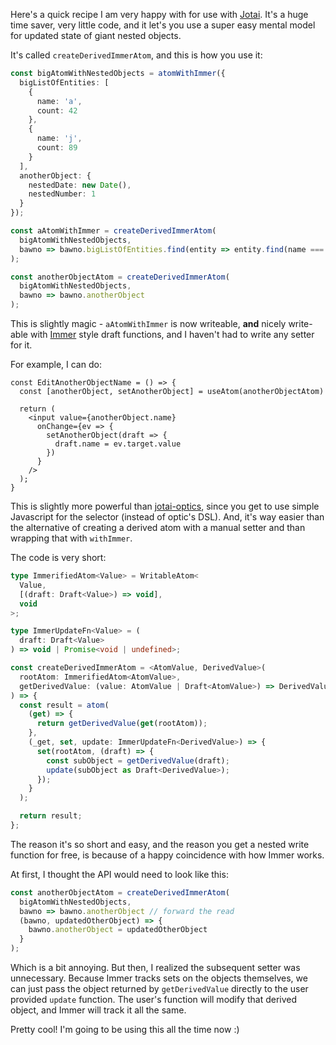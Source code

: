 Here's a quick recipe I am very happy with for use with [Jotai](https://jotai.org/). It's a huge time saver, very little code, and it let's you use a super easy mental model for updated state of giant nested objects.

It's called `createDerivedImmerAtom`, and this is how you use it:
```typescript
const bigAtomWithNestedObjects = atomWithImmer({
  bigListOfEntities: [
    {
      name: 'a',
      count: 42
    },
    {
      name: 'j',
      count: 89
    }
  ],
  anotherObject: {
    nestedDate: new Date(),
    nestedNumber: 1
  }
});

const aAtomWithImmer = createDerivedImmerAtom(
  bigAtomWithNestedObjects,
  bawno => bawno.bigListOfEntities.find(entity => entity.find(name === 'a'))
);

const anotherObjectAtom = createDerivedImmerAtom(
  bigAtomWithNestedObjects,
  bawno => bawno.anotherObject
);
```

This is slightly magic - `aAtomWithImmer` is now writeable, **and** nicely write-able with [Immer](https://immerjs.github.io/immer/) style draft functions, and I haven't had to write any setter for it.

For example, I can do:
```tsx
const EditAnotherObjectName = () => {
  const [anotherObject, setAnotherObject] = useAtom(anotherObjectAtom)

  return (
    <input value={anotherObject.name}
      onChange={ev => {
	    setAnotherObject(draft => {
	      draft.name = ev.target.value
	    })
      }
    />
  );
}
```

This is slightly more powerful than [jotai-optics](https://jotai.org/docs/extensions/optics), since you get to use simple Javascript for the selector (instead of optic's DSL). And, it's way easier than the alternative of creating a derived atom with a manual setter and than wrapping that with `withImmer`.

The code is very short:
```typescript
type ImmerifiedAtom<Value> = WritableAtom<
  Value,
  [(draft: Draft<Value>) => void],
  void
>;

type ImmerUpdateFn<Value> = (
  draft: Draft<Value>
) => void | Promise<void | undefined>;

const createDerivedImmerAtom = <AtomValue, DerivedValue>(
  rootAtom: ImmerifiedAtom<AtomValue>,
  getDerivedValue: (value: AtomValue | Draft<AtomValue>) => DerivedValue
) => {
  const result = atom(
    (get) => {
      return getDerivedValue(get(rootAtom));
    },
    (_get, set, update: ImmerUpdateFn<DerivedValue>) => {
      set(rootAtom, (draft) => {
        const subObject = getDerivedValue(draft);
        update(subObject as Draft<DerivedValue>);
      });
    }
  );

  return result;
};
```

The reason it's so short and easy, and the reason you get a nested write function for free, is because of a happy coincidence with how Immer works. 

At first, I thought the API would need to look like this:
```typescript
const anotherObjectAtom = createDerivedImmerAtom(
  bigAtomWithNestedObjects,
  bawno => bawno.anotherObject // forward the read
  (bawno, updatedOtherObject) => {
    bawno.anotherObject = updatedOtherObject
  }
);
```

Which is a bit annoying. But then, I realized the subsequent setter was unnecessary. Because Immer tracks sets on the objects themselves, we can just pass the object returned by `getDerivedValue` directly to the user provided `update` function. The user's function will modify that derived object, and Immer will track it all the same.

Pretty cool! I'm going to be using this all the time now :)